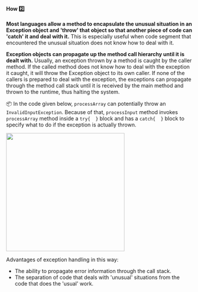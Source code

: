 <link rel="stylesheet" href="{{baseUrl}}/css/textbook.css">

<div class="website-content">

<div id="title">

#### How :two:

</div>

<div id="body">

**Most languages allow a method to encapsulate the unusual situation in an Exception object and 'throw' that object so that another piece of code can 'catch' it and deal with it.** This is especially useful when code segment that encountered the unusual situation does not know how to deal with it.

**Exception objects can propagate up the method call hierarchy until it is dealt with.** Usually, an exception thrown by a method is caught by the caller method. If the called method does not know how to deal with the exception it caught, it will throw the Exception object to its own caller. If none of the callers is prepared to deal with the exception, the exceptions can propagate through the method call stack until it is received by the main method and thrown to the runtime, thus halting the system. 

<tip-box>

:package: In the code given below, `processArray` can potentially throw an `InvalidInputException`. Because of that, `processInput` method invokes `processArray` method inside a `try{  }` block and has a `catch{  }` block to specify what to do if the exception is actually thrown.

<img src="{{baseUrl}}/errorHandling/exceptions/how/images/processInput.png" height="320" />
<p/>

</tip-box>

Advantages of exception handling in this way:

* The ability to propagate error information through the call stack.
* The separation of code that deals with 'unusual' situations from the code that does the 'usual' work.

</div>

<div id="extras">

<include src="resources.md" />
<include src="exercises.md" />

</div>

</div>
